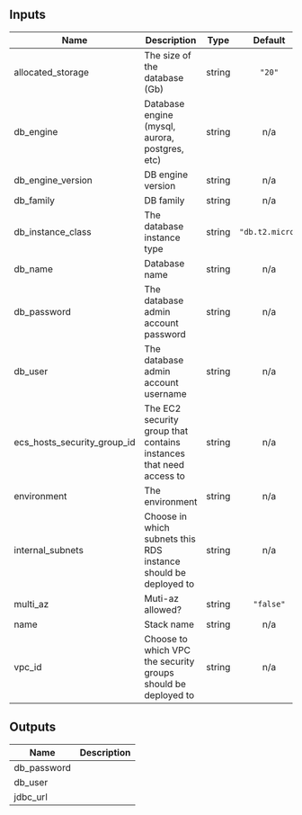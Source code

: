 ## Inputs

| Name | Description | Type | Default | Required |
|------|-------------|:----:|:-----:|:-----:|
| allocated\_storage | The size of the database (Gb) | string | `"20"` | no |
| db\_engine | Database engine (mysql, aurora, postgres, etc) | string | n/a | yes |
| db\_engine\_version | DB engine version | string | n/a | yes |
| db\_family | DB family | string | n/a | yes |
| db\_instance\_class | The database instance type | string | `"db.t2.micro"` | no |
| db\_name | Database name | string | n/a | yes |
| db\_password | The database admin account password | string | n/a | yes |
| db\_user | The database admin account username | string | n/a | yes |
| ecs\_hosts\_security\_group\_id | The EC2 security group that contains instances that need access to | string | n/a | yes |
| environment | The environment | string | n/a | yes |
| internal\_subnets | Choose in which subnets this RDS instance should be deployed to | string | n/a | yes |
| multi\_az | Muti-az allowed? | string | `"false"` | no |
| name | Stack name | string | n/a | yes |
| vpc\_id | Choose to which VPC the security groups should be deployed to | string | n/a | yes |

## Outputs

| Name | Description |
|------|-------------|
| db\_password |  |
| db\_user |  |
| jdbc\_url |  |

